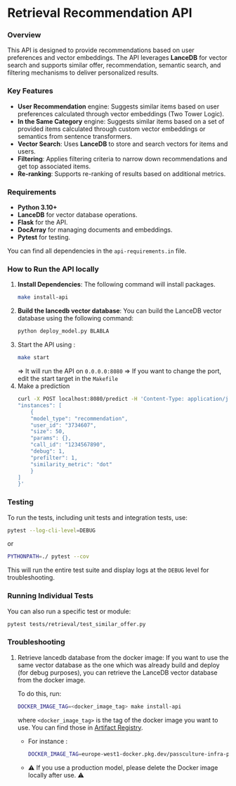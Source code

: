 # Retrieval Recommendation API

### Overview

This API is designed to provide recommendations based on user preferences and vector embeddings. The API leverages **LanceDB** for vector search and supports similar offer, recommendation, semantic search, and filtering mechanisms to deliver personalized results.

### Key Features

- **User Recommendation** engine: Suggests similar items based on user preferences calculated through vector embeddings (Two Tower Logic).
- **In the Same Category** engine: Suggests similar items based on a set of provided items calculated through custom vector embeddings or semantics from sentence transformers.
- **Vector Search**: Uses **LanceDB** to store and search vectors for items and users.
- **Filtering**: Applies filtering criteria to narrow down recommendations and get top associated items.
- **Re-ranking**: Supports re-ranking of results based on additional metrics.

### Requirements

- **Python 3.10+**
- **LanceDB** for vector database operations.
- **Flask** for the API.
- **DocArray** for managing documents and embeddings.
- **Pytest** for testing.

You can find all dependencies in the `api-requirements.in` file.

### How to Run the API locally

1. **Install Dependencies**:
   The following command will install packages.
   ```sh
   make install-api
   ```
2. **Build the lancedb vector database**:
   You can build the LanceDB vector database using the following command:
   ```sh
   python deploy_model.py BLABLA
   ```
3. Start the API using :
   ```sh
   make start
   ```
   => It will run the API on `0.0.0.0:8080`
   => If you want to change the port, edit the start target in the `Makefile`
4. Make a prediction
   ```sh
   curl -X POST localhost:8080/predict -H 'Content-Type: application/json' -H 'Accept: application/json' -d '{
   "instances": [
       {
       "model_type": "recommendation",
       "user_id": "3734607",
       "size": 50,
       "params": {},
       "call_id": "1234567890",
       "debug": 1,
       "prefilter": 1,
       "similarity_metric": "dot"
       }
   ]
   }'
   ```

### Testing

To run the tests, including unit tests and integration tests, use:

```sh
pytest --log-cli-level=DEBUG
```

or

```sh
PYTHONPATH=./ pytest --cov
```

This will run the entire test suite and display logs at the `DEBUG` level for troubleshooting.

### Running Individual Tests

You can also run a specific test or module:

```sh
pytest tests/retrieval/test_similar_offer.py
```

### Troubleshooting

1. Retrieve lancedb database from the docker image: If you want to use the same vector database as the one which was already build and deploy (for debug purposes), you can retrieve the LanceDB vector database from the docker image.

   To do this, run:
   ```sh
   DOCKER_IMAGE_TAG=<docker_image_tag> make install-api
   ```
   where `<docker_image_tag>` is the tag of the docker image you want to use. You can find those in [Artifact Registry](https://console.cloud.google.com/artifacts/docker/passculture-infra-prod/europe-west1/pass-culture-artifact-registry?authuser=2&project=passculture-infra-prod).

   - For instance :
     ```sh
     DOCKER_IMAGE_TAG=europe-west1-docker.pkg.dev/passculture-infra-prod/pass-culture-artifact-registry/data-gcp/retrieval-vector/prod/retrieval_recommendation_v1_2_prod:two_towers_user_recommendation_prod_v20250428 make install-api
     ```
    - ⚠️ If you use a production model, please delete the Docker image locally after use. ⚠️
